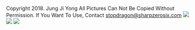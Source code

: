 Copyright 2018. Jung Ji Yong All Pictures Can Not Be Copied Without Permission.
If You Want To Use, Contact stopdragon@sharpzerosix.com
<img src="https://raw.githubusercontent.com/idiot-brothers/18th-APPJAM-design/master/Preview/Preview.jpg">
<img src="https://raw.githubusercontent.com/idiot-brothers/18th-APPJAM-design/master/Preview/pre1.jpg">
<img src="https://raw.githubusercontent.com/idiot-brothers/18th-APPJAM-design/master/Preview/pre2.jpg">
